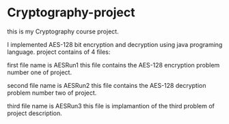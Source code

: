 # Cryptography-project
this is my Cryptography course project. 

I implemented AES-128 bit encryption and decryption using java programing language.
project contains of 4 files: 

first file name is AESRun1 this file contains the AES-128 encryption problem number one of project.

second file name is AESRun2 this file contains the AES-128 decryption problem number two of project.

third file name is AESRun3 this file is implamantion of the third problem of project description.

